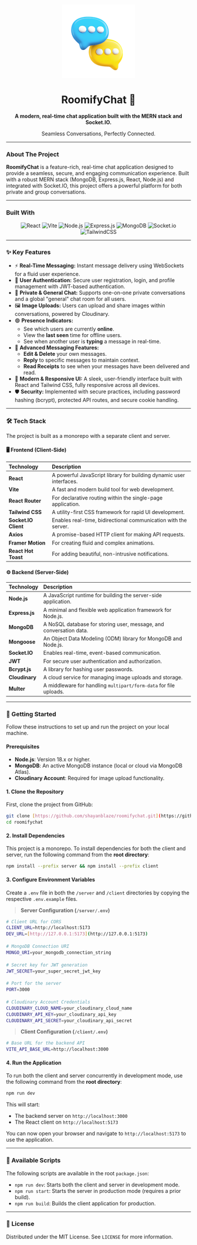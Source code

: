 <div align="center">
  <img src="https://raw.githubusercontent.com/shayanblaze/roomifychat/main/client/public/hero-image.png" alt="RoomifyChat Logo" width="200" />
  <h1>RoomifyChat 💬</h1>
  <p><strong>A modern, real-time chat application built with the MERN stack and Socket.IO.</strong></p>
  <p>Seamless Conversations, Perfectly Connected.</p>
</div>

---

### **About The Project**

**RoomifyChat** is a feature-rich, real-time chat application designed to provide a seamless, secure, and engaging communication experience. Built with a robust MERN stack (MongoDB, Express.js, React, Node.js) and integrated with Socket.IO, this project offers a powerful platform for both private and group conversations.

---

### **Built With**

<p align="center">
  <img src="https://img.shields.io/badge/react-%2320232a.svg?style=for-the-badge&logo=react&logoColor=%2361DAFB" alt="React" />
  <img src="https://img.shields.io/badge/vite-%23646CFF.svg?style=for-the-badge&logo=vite&logoColor=white" alt="Vite" />
  <img src="https://img.shields.io/badge/node.js-6DA55F?style=for-the-badge&logo=node.js&logoColor=white" alt="Node.js" />
  <img src="https://img.shields.io/badge/express.js-%23404d59.svg?style=for-the-badge&logo=express&logoColor=%2361DAFB" alt="Express.js" />
  <img src="https://img.shields.io/badge/MongoDB-%234ea94b.svg?style=for-the-badge&logo=mongodb&logoColor=white" alt="MongoDB" />
  <img src="https://img.shields.io/badge/Socket.io-black?style=for-the-badge&logo=socket.io&logoColor=white" alt="Socket.io" />
  <img src="https://img.shields.io/badge/tailwindcss-%2338B2AC.svg?style=for-the-badge&logo=tailwind-css&logoColor=white" alt="TailwindCSS" />
</p>

---

### **✨ Key Features**

- ⚡️ **Real-Time Messaging:** Instant message delivery using WebSockets for a fluid user experience.
- 🔐 **User Authentication:** Secure user registration, login, and profile management with JWT-based authentication.
- 👥 **Private & General Chat:** Supports one-on-one private conversations and a global "general" chat room for all users.
- 🖼️ **Image Uploads:** Users can upload and share images within conversations, powered by Cloudinary.
- 🟢 **Presence Indicators:**
  - See which users are currently **online**.
  - View the **last seen** time for offline users.
  - See when another user is **typing** a message in real-time.
- 🚀 **Advanced Messaging Features:**
  - **Edit & Delete** your own messages.
  - **Reply** to specific messages to maintain context.
  - **Read Receipts** to see when your messages have been delivered and read.
- 📱 **Modern & Responsive UI:** A sleek, user-friendly interface built with React and Tailwind CSS, fully responsive across all devices.
- 🛡️ **Security:** Implemented with secure practices, including password hashing (bcrypt), protected API routes, and secure cookie handling.

---

### **🛠️ Tech Stack**

The project is built as a monorepo with a separate client and server.

#### **🖥️ Frontend (Client-Side)**

| Technology           | Description                                                         |
| :------------------- | :------------------------------------------------------------------ |
| **React**            | A powerful JavaScript library for building dynamic user interfaces. |
| **Vite**             | A fast and modern build tool for web development.                   |
| **React Router**     | For declarative routing within the single-page application.         |
| **Tailwind CSS**     | A utility-first CSS framework for rapid UI development.             |
| **Socket.IO Client** | Enables real-time, bidirectional communication with the server.     |
| **Axios**            | A promise-based HTTP client for making API requests.                |
| **Framer Motion**    | For creating fluid and complex animations.                          |
| **React Hot Toast**  | For adding beautiful, non-intrusive notifications.                  |

#### **⚙️ Backend (Server-Side)**

| Technology     | Description                                                        |
| :------------- | :----------------------------------------------------------------- |
| **Node.js**    | A JavaScript runtime for building the server-side application.     |
| **Express.js** | A minimal and flexible web application framework for Node.js.      |
| **MongoDB**    | A NoSQL database for storing user, message, and conversation data. |
| **Mongoose**   | An Object Data Modeling (ODM) library for MongoDB and Node.js.     |
| **Socket.IO**  | Enables real-time, event-based communication.                      |
| **JWT**        | For secure user authentication and authorization.                  |
| **Bcrypt.js**  | A library for hashing user passwords.                              |
| **Cloudinary** | A cloud service for managing image uploads and storage.            |
| **Multer**     | A middleware for handling `multipart/form-data` for file uploads.  |

---

### **🚀 Getting Started**

Follow these instructions to set up and run the project on your local machine.

#### **Prerequisites**

- **Node.js**: Version 18.x or higher.
- **MongoDB**: An active MongoDB instance (local or cloud via MongoDB Atlas).
- **Cloudinary Account**: Required for image upload functionality.

#### **1. Clone the Repository**

First, clone the project from GitHub:

```sh
git clone [https://github.com/shayanblaze/roomifychat.git](https://github.com/shayanblaze/roomifychat.git)
cd roomifychat
```

#### **2. Install Dependencies**

This project is a monorepo. To install dependencies for both the client and server, run the following command from the **root directory**:

```sh
npm install --prefix server && npm install --prefix client
```

#### **3. Configure Environment Variables**

Create a `.env` file in both the `/server` and `/client` directories by copying the respective `.env.example` files.

> **Server Configuration (`/server/.env`)**

```bash
# Client URL for CORS
CLIENT_URL=http://localhost:5173
DEV_URL=[http://127.0.0.1:5173](http://127.0.0.1:5173)

# MongoDB Connection URI
MONGO_URI=your_mongodb_connection_string

# Secret key for JWT generation
JWT_SECRET=your_super_secret_jwt_key

# Port for the server
PORT=3000

# Cloudinary Account Credentials
CLOUDINARY_CLOUD_NAME=your_cloudinary_cloud_name
CLOUDINARY_API_KEY=your_cloudinary_api_key
CLOUDINARY_API_SECRET=your_cloudinary_api_secret
```

> **Client Configuration (`/client/.env`)**

```bash
# Base URL for the backend API
VITE_API_BASE_URL=http://localhost:3000
```

#### **4. Run the Application**

To run both the client and server concurrently in development mode, use the following command from the **root directory**:

```sh
npm run dev
```

This will start:

- The backend server on `http://localhost:3000`
- The React client on `http://localhost:5173`

You can now open your browser and navigate to `http://localhost:5173` to use the application.

---

### **📜 Available Scripts**

The following scripts are available in the root `package.json`:

- `npm run dev`: Starts both the client and server in development mode.
- `npm run start`: Starts the server in production mode (requires a prior build).
- `npm run build`: Builds the client application for production.

---

### **📝 License**

Distributed under the MIT License. See `LICENSE` for more information.

